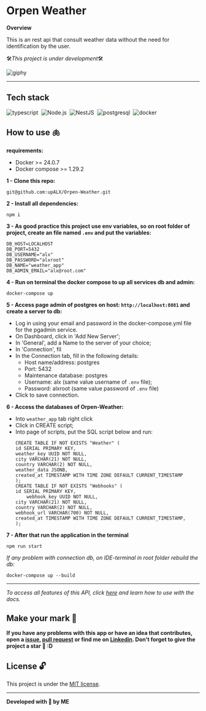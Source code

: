 # Orpen Weather

**Overview**

This is an rest api that consult weather data without the need for identification by the user.

🛠️*This project is under development*🛠️

![giphy](https://github.com/upALX/All-Assets/blob/main/construction-little-girl.webp)

---

## Tech stack
![typescript](https://img.shields.io/badge/-typescript-05122A?style=flat&logo=typescript)&nbsp;
![Node.js](https://img.shields.io/badge/-Node.js-05122A?style=flat&logo=Node.js)&nbsp;
![NestJS](https://img.shields.io/badge/-NestJS-05122A?style=flat&logo=NestJS)&nbsp;
![postgresql](https://img.shields.io/badge/-postgresql-05122A?style=flat&logo=postgresql)&nbsp;
![docker](https://img.shields.io/badge/-Docker-05122A?style=flat&logo=docker)&nbsp;

## How to use 🫁

**requirements:**
  - Docker >= 24.0.7
  - Docker compose >= 1.29.2

**1 - Clone this repo:**
```
git@github.com:upALX/Orpen-Weather.git
```

**2 - Install all dependencies:**
```
npm i
```

**3 - As good practice this project use env variables, so on root folder of project, create an file named ```.env``` and put the variables:**

```
DB_HOST=LOCALHOST
DB_PORT=5432
DB_USERNAME="alx"
DB_PASSWORD="alxroot"
DB_NAME="weather_app"
DB_ADMIN_EMAIL="alx@root.com"
```

**4 - Run on terminal the docker compose to up all services db and admin:** 
```
docker-compose up
```

**5 - Access page admin of postgres on host: ```http://localhost:8081``` and create a server to db:**
- Log in using your email and password in the docker-compose.yml file for the pgadmin service.
- On Dashboard, click in 'Add New Server';
- In 'General', add a Name to the server of your choice;
- In 'Connection', fil 
- In the Connection tab, fill in the following details:
    - Host name/address: postgres
    - Port: 5432
    - Maintenance database: postgres
    - Username: alx (same value username of ```.env``` file);
    - Password: alxroot (same value password of ```.env``` file)
- Click to save connection.

**6 - Access the databases of Orpen-Weather:**
- Into ```weather_app``` tab right click
- Click in CREATE script;
- Into page of scripts, put the SQL script below and run:
    ```
    CREATE TABLE IF NOT EXISTS "Weather" (
    id SERIAL PRIMARY KEY,
    weather_key UUID NOT NULL,
    city VARCHAR(21) NOT NULL,
    country VARCHAR(2) NOT NULL,
    weather_data JSONB,
    created_at TIMESTAMP WITH TIME ZONE DEFAULT CURRENT_TIMESTAMP
    );
    CREATE TABLE IF NOT EXISTS "Webhooks" (
    id SERIAL PRIMARY KEY,
		webhook_key UUID NOT NULL,
    city VARCHAR(21) NOT NULL,
    country VARCHAR(2) NOT NULL,
    webhook_url VARCHAR(700) NOT NULL,
    created_at TIMESTAMP WITH TIME ZONE DEFAULT CURRENT_TIMESTAMP,
    );
    ```
**7 - After that run the application in the terminal**
```
npm run start
```

*If any problem with connection db, on IDE-terminal in root folder rebuild the db:*
```
docker-compose up --build
```

---
*To access all features of this API, click [here](https://upalx.notion.site/OrpenWeather-Docs-9cf62cf2bae7455f97cb5343090c0138?pvs=4) and learn how to use with the docs.*

## Make your mark :triangular_flag_on_post:   

**If you have any problems with this app or have an idea that contributes, open a [issue](https://github.com/upALX/Orpen-Weather/issues), [pull request](https://github.com/upALX/Orpen-Weather/pulls) or find me on [Linkedin](https://www.linkedin.com/in/alxinc/). Don't forget to give the project a star 🌟 :D**

## License :unlock:

This project is under the [MIT license](https://github.com/upALX/Orpen-Weather/blob/main/LICENSE).

---

**Developed with 💜 by ME**
